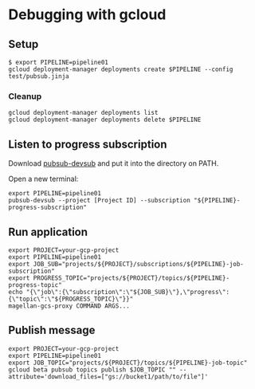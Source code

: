 # Debugging with gcloud

## Setup

```
$ export PIPELINE=pipeline01
gcloud deployment-manager deployments create $PIPELINE --config test/pubsub.jinja
```

### Cleanup

```
gcloud deployment-manager deployments list
gcloud deployment-manager deployments delete $PIPELINE
```

## Listen to progress subscription

Download [pubsub-devsub](https://github.com/akm/pubsub-devsub/releases) and put it into the directory on PATH.

Open a new terminal:

```
export PIPELINE=pipeline01
pubsub-devsub --project [Project ID] --subscription "${PIPELINE}-progress-subscription"
```

## Run application

```
export PROJECT=your-gcp-project
export PIPELINE=pipeline01
export JOB_SUB="projects/${PROJECT}/subscriptions/${PIPELINE}-job-subscription"
export PROGRESS_TOPIC="projects/${PROJECT}/topics/${PIPELINE}-progress-topic"
echo "{\"job\":{\"subscription\":\"${JOB_SUB}\"},\"progress\":{\"topic\":\"${PROGRESS_TOPIC}\"}}"
magellan-gcs-proxy COMMAND ARGS...
```

## Publish message

```
export PROJECT=your-gcp-project
export PIPELINE=pipeline01
export JOB_TOPIC="projects/${PROJECT}/topics/${PIPELINE}-job-topic"
gcloud beta pubsub topics publish $JOB_TOPIC "" --attribute='download_files=["gs://bucket1/path/to/file"]'
```
